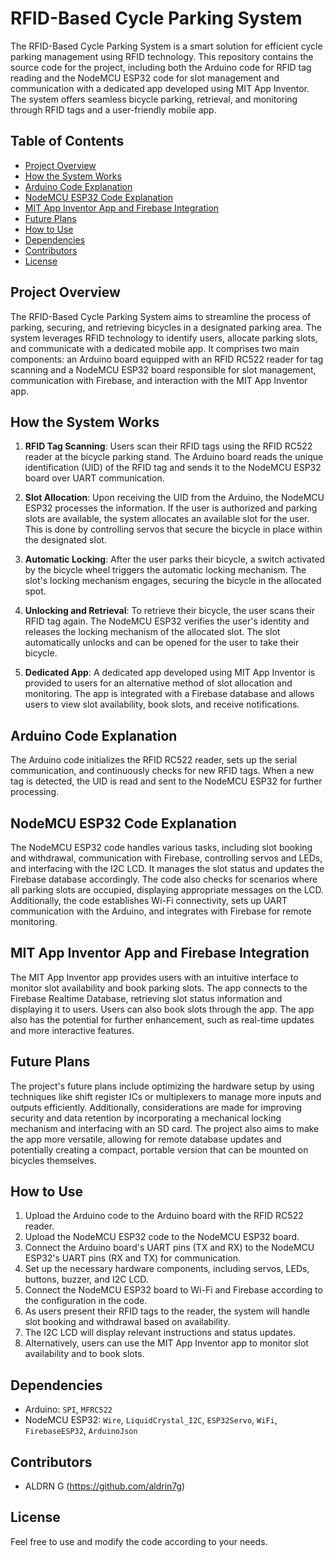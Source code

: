 # RFID-Based Cycle Parking System

The RFID-Based Cycle Parking System is a smart solution for efficient cycle parking management using RFID technology. This repository contains the source code for the project, including both the Arduino code for RFID tag reading and the NodeMCU ESP32 code for slot management and communication with a dedicated app developed using MIT App Inventor. The system offers seamless bicycle parking, retrieval, and monitoring through RFID tags and a user-friendly mobile app.

## Table of Contents

- [Project Overview](#project-overview)
- [How the System Works](#how-the-system-works)
- [Arduino Code Explanation](#arduino-code-explanation)
- [NodeMCU ESP32 Code Explanation](#nodemcu-esp32-code-explanation)
- [MIT App Inventor App and Firebase Integration](#mit-app-inventor-app-and-firebase-integration)
- [Future Plans](#future-plans)
- [How to Use](#how-to-use)
- [Dependencies](#dependencies)
- [Contributors](#contributors)
- [License](#license)

## Project Overview

The RFID-Based Cycle Parking System aims to streamline the process of parking, securing, and retrieving bicycles in a designated parking area. The system leverages RFID technology to identify users, allocate parking slots, and communicate with a dedicated mobile app. It comprises two main components: an Arduino board equipped with an RFID RC522 reader for tag scanning and a NodeMCU ESP32 board responsible for slot management, communication with Firebase, and interaction with the MIT App Inventor app.

## How the System Works

1. **RFID Tag Scanning**: Users scan their RFID tags using the RFID RC522 reader at the bicycle parking stand. The Arduino board reads the unique identification (UID) of the RFID tag and sends it to the NodeMCU ESP32 board over UART communication.

2. **Slot Allocation**: Upon receiving the UID from the Arduino, the NodeMCU ESP32 processes the information. If the user is authorized and parking slots are available, the system allocates an available slot for the user. This is done by controlling servos that secure the bicycle in place within the designated slot.

3. **Automatic Locking**: After the user parks their bicycle, a switch activated by the bicycle wheel triggers the automatic locking mechanism. The slot's locking mechanism engages, securing the bicycle in the allocated spot.

4. **Unlocking and Retrieval**: To retrieve their bicycle, the user scans their RFID tag again. The NodeMCU ESP32 verifies the user's identity and releases the locking mechanism of the allocated slot. The slot automatically unlocks and can be opened for the user to take their bicycle.

5. **Dedicated App**: A dedicated app developed using MIT App Inventor is provided to users for an alternative method of slot allocation and monitoring. The app is integrated with a Firebase database and allows users to view slot availability, book slots, and receive notifications.

## Arduino Code Explanation

The Arduino code initializes the RFID RC522 reader, sets up the serial communication, and continuously checks for new RFID tags. When a new tag is detected, the UID is read and sent to the NodeMCU ESP32 for further processing.

## NodeMCU ESP32 Code Explanation

The NodeMCU ESP32 code handles various tasks, including slot booking and withdrawal, communication with Firebase, controlling servos and LEDs, and interfacing with the I2C LCD. It manages the slot status and updates the Firebase database accordingly. The code also checks for scenarios where all parking slots are occupied, displaying appropriate messages on the LCD. Additionally, the code establishes Wi-Fi connectivity, sets up UART communication with the Arduino, and integrates with Firebase for remote monitoring.

## MIT App Inventor App and Firebase Integration

The MIT App Inventor app provides users with an intuitive interface to monitor slot availability and book parking slots. The app connects to the Firebase Realtime Database, retrieving slot status information and displaying it to users. Users can also book slots through the app. The app also has the potential for further enhancement, such as real-time updates and more interactive features.

## Future Plans

The project's future plans include optimizing the hardware setup by using techniques like shift register ICs or multiplexers to manage more inputs and outputs efficiently. Additionally, considerations are made for improving security and data retention by incorporating a mechanical locking mechanism and interfacing with an SD card. The project also aims to make the app more versatile, allowing for remote database updates and potentially creating a compact, portable version that can be mounted on bicycles themselves.

## How to Use

1. Upload the Arduino code to the Arduino board with the RFID RC522 reader.
2. Upload the NodeMCU ESP32 code to the NodeMCU ESP32 board.
3. Connect the Arduino board's UART pins (TX and RX) to the NodeMCU ESP32's UART pins (RX and TX) for communication.
4. Set up the necessary hardware components, including servos, LEDs, buttons, buzzer, and I2C LCD.
5. Connect the NodeMCU ESP32 board to Wi-Fi and Firebase according to the configuration in the code.
6. As users present their RFID tags to the reader, the system will handle slot booking and withdrawal based on availability.
7. The I2C LCD will display relevant instructions and status updates.
8. Alternatively, users can use the MIT App Inventor app to monitor slot availability and to book slots.

## Dependencies

- Arduino: `SPI`, `MFRC522`
- NodeMCU ESP32: `Wire`, `LiquidCrystal_I2C`, `ESP32Servo`, `WiFi`, `FirebaseESP32`, `ArduinoJson`

## Contributors

- ALDRN G (https://github.com/aldrin7g)

## License

Feel free to use and modify the code according to your needs.
